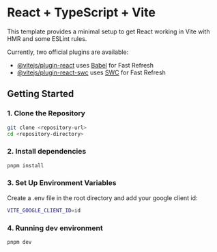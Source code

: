# React + TypeScript + Vite

This template provides a minimal setup to get React working in Vite with HMR and some ESLint rules.

Currently, two official plugins are available:

- [@vitejs/plugin-react](https://github.com/vitejs/vite-plugin-react/blob/main/packages/plugin-react/README.md) uses [Babel](https://babeljs.io/) for Fast Refresh
- [@vitejs/plugin-react-swc](https://github.com/vitejs/vite-plugin-react-swc) uses [SWC](https://swc.rs/) for Fast Refresh

## Getting Started

### 1. Clone the Repository

```sh
git clone <repository-url>
cd <repository-directory>
```
### 2. Install dependencies

```sh 
pnpm install
```
### 3. Set Up Environment Variables
Create a .env file in the root directory and add your google client id:

```sh
VITE_GOOGLE_CLIENT_ID=id
```

### 4. Running dev environment
```sh
pnpm dev
```